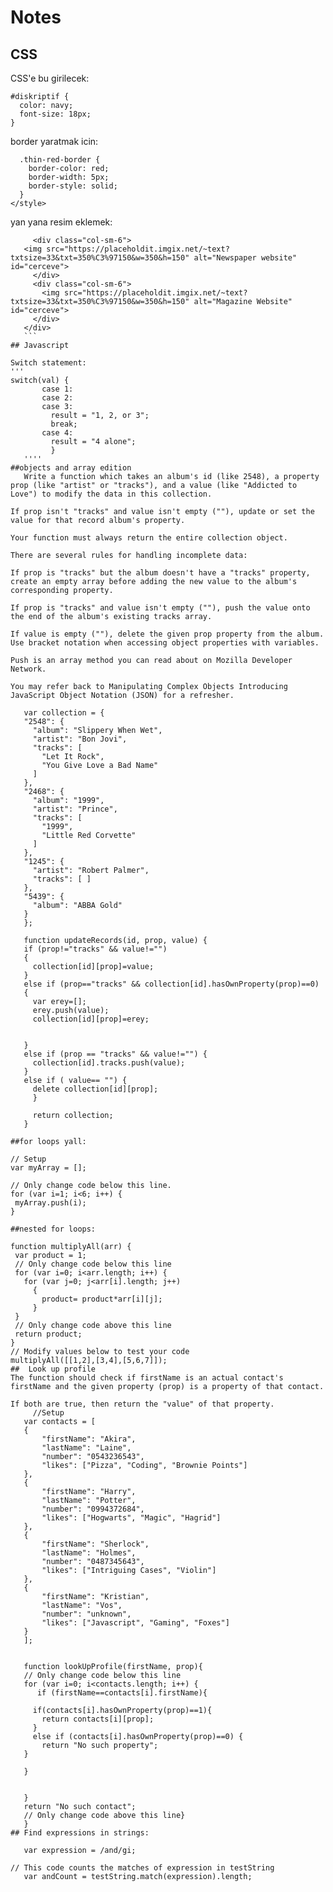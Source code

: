 # Notes

## CSS

CSS'e bu girilecek:

```
#diskriptif {
  color: navy;
  font-size: 18px;
}
```
border yaratmak icin:
``` <style>
  .thin-red-border {
    border-color: red;
    border-width: 5px;
    border-style: solid;
  }
</style>
```
yan yana resim eklemek:

 ```<div class="row">
      <div class="col-sm-6">
    <img src="https://placeholdit.imgix.net/~text?txtsize=33&txt=350%C3%97150&w=350&h=150" alt="Newspaper website" id="cerceve">
      </div>
      <div class="col-sm-6">
        <img src="https://placeholdit.imgix.net/~text?txtsize=33&txt=350%C3%97150&w=350&h=150" alt="Magazine Website" id="cerceve">
      </div>
    </div>
    ```
## Javascript
  
Switch statement:
'''  
switch(val) {
        case 1:
        case 2:
        case 3:
          result = "1, 2, or 3";
          break;
        case 4:
          result = "4 alone";
          }
    ''''
##objects and array edition
    Write a function which takes an album's id (like 2548), a property prop (like "artist" or "tracks"), and a value (like "Addicted to Love") to modify the data in this collection.

If prop isn't "tracks" and value isn't empty (""), update or set the value for that record album's property.

Your function must always return the entire collection object.

There are several rules for handling incomplete data:

If prop is "tracks" but the album doesn't have a "tracks" property, create an empty array before adding the new value to the album's corresponding property.

If prop is "tracks" and value isn't empty (""), push the value onto the end of the album's existing tracks array.

If value is empty (""), delete the given prop property from the album.
Use bracket notation when accessing object properties with variables.

Push is an array method you can read about on Mozilla Developer Network.

You may refer back to Manipulating Complex Objects Introducing JavaScript Object Notation (JSON) for a refresher.
    
    var collection = {
    "2548": {
      "album": "Slippery When Wet",
      "artist": "Bon Jovi",
      "tracks": [ 
        "Let It Rock", 
        "You Give Love a Bad Name" 
      ]
    },
    "2468": {
      "album": "1999",
      "artist": "Prince",
      "tracks": [ 
        "1999", 
        "Little Red Corvette" 
      ]
    },
    "1245": {
      "artist": "Robert Palmer",
      "tracks": [ ]
    },
    "5439": {
      "album": "ABBA Gold"
    }
    };
    
    function updateRecords(id, prop, value) {
    if (prop!="tracks" && value!="")
    {
      collection[id][prop]=value;
    }
    else if (prop=="tracks" && collection[id].hasOwnProperty(prop)==0)
    {
      var erey=[];
      erey.push(value);
      collection[id][prop]=erey;
     
      
    }
    else if (prop == "tracks" && value!="") {
      collection[id].tracks.push(value);
    }
    else if ( value== "") {
      delete collection[id][prop];
      }
  
      return collection;
    }

##for loops yall:

// Setup
var myArray = [];

// Only change code below this line.
for (var i=1; i<6; i++) {
  myArray.push(i);
}

##nested for loops:

function multiplyAll(arr) {
  var product = 1;
  // Only change code below this line
  for (var i=0; i<arr.length; i++) {
    for (var j=0; j<arr[i].length; j++)
      {
        product= product*arr[i][j];
      }
  }
  // Only change code above this line
  return product;
}
// Modify values below to test your code
multiplyAll([[1,2],[3,4],[5,6,7]]);
##  Look up profile 
The function should check if firstName is an actual contact's firstName and the given property (prop) is a property of that contact.

If both are true, then return the "value" of that property.
      //Setup
    var contacts = [
    {
        "firstName": "Akira",
        "lastName": "Laine",
        "number": "0543236543",
        "likes": ["Pizza", "Coding", "Brownie Points"]
    },
    {
        "firstName": "Harry",
        "lastName": "Potter",
        "number": "0994372684",
        "likes": ["Hogwarts", "Magic", "Hagrid"]
    },
    {
        "firstName": "Sherlock",
        "lastName": "Holmes",
        "number": "0487345643",
        "likes": ["Intriguing Cases", "Violin"]
    },
    {
        "firstName": "Kristian",
        "lastName": "Vos",
        "number": "unknown",
        "likes": ["Javascript", "Gaming", "Foxes"]
    }
    ];


    function lookUpProfile(firstName, prop){
    // Only change code below this line
    for (var i=0; i<contacts.length; i++) {
       if (firstName==contacts[i].firstName){
    
      if(contacts[i].hasOwnProperty(prop)==1){
        return contacts[i][prop];
      }
      else if (contacts[i].hasOwnProperty(prop)==0) {
        return "No such property";
    }
   
    }
 
  
    }
    return "No such contact";
    // Only change code above this line}
    }
## Find expressions in strings:

    var expression = /and/gi; 

// This code counts the matches of expression in testString
    var andCount = testString.match(expression).length;

